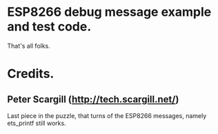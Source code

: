 ESP8266 debug message example and test code.
============================================

That's all folks.


Credits.
========

Peter Scargill (http://tech.scargill.net/)
------------------------------------------

Last piece in the puzzle, that turns of the ESP8266 messages, namely ets_printf
still works.


